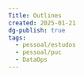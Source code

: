 ```yaml
---
Title: Outlines
created: 2025-01-21
dg-publish: true
tags:
  - pessoal/estudos
  - pessoal/puc
  - DataOps
---
```

